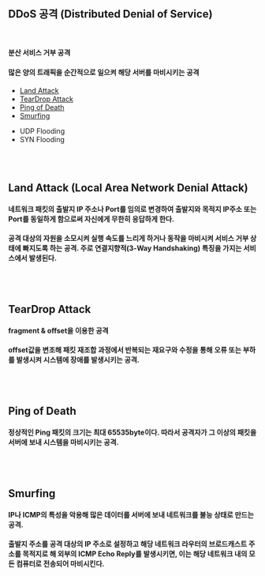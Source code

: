 ## DDoS 공격 (Distributed Denial of Service)
<br>

#### 분산 서비스 거부 공격
#### 많은 양의 트래픽을 순간적으로 일으켜 해당 서버를 마비시키는 공격


- [Land Attack](#land-attack-local-area-network-denial-attack)
- [TearDrop Attack](#teardrop-attack)
- [Ping of Death](#ping-of-death)
- [Smurfing](#smurfing)
* UDP Flooding
* SYN Flooding

<br>
<br>

## Land Attack (Local Area Network Denial Attack)

#### 네트워크 패킷의 출발지 IP 주소나 Port를 임의로 변경하여 출발지와 목적지 IP주소 또는 Port를 동일하게 함으로써 자신에게 무한히 응답하게 한다.
#### 공격 대상의 자원을 소모시켜 실행 속도를 느리게 하거나 동작을 마비시켜 서비스 거부 상태에 빠지도록 하는 공격. 주로 연결지향적(3-Way Handshaking) 특징을 가지는 서비스에서 발생된다.
<br>
<br>

## TearDrop Attack

#### fragment & offset을 이용한 공격
#### offset값을 변조해 패킷 재조합 과정에서 반복되는 재요구와 수정을 통해 오류 또는 부하를 발생시켜 시스템에 장애를 발생시키는 공격.
<br><br>

## Ping of Death

#### 정상적인 Ping 패킷의 크기는 최대 65535byte이다. 따라서 공격자가 그 이상의 패킷을 서버에 보내 시스템을 마비시키는 공격.
<br><br>

## Smurfing
#### IP나 ICMP의 특성을 악용해 많은 데이터를 서버에 보내 네트워크를 불능 상태로 만드는 공격.
#### 출발지 주소를 공격 대상의 IP 주소로 설정하고 해당 네트워크 라우터의 브로드캐스트 주소를 목적지로 해 외부의 ICMP Echo Reply를 발생시키면, 이는 해당 네트워크 내의 모든 컴퓨터로 전송되어 마비시킨다.